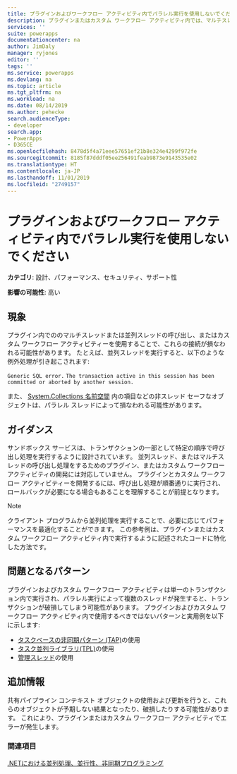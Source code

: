```yaml
---
title: プラグインおよびワークフロー アクティビティ内でパラレル実行を使用しないでください | MicrosoftDocs
description: プラグインまたはカスタム ワークフロー アクティビティ内では、マルチスレッドまたは並列スレッドはサポートされていません。
services: ''
suite: powerapps
documentationcenter: na
author: JimDaly
manager: ryjones
editor: ''
tags: ''
ms.service: powerapps
ms.devlang: na
ms.topic: article
ms.tgt_pltfrm: na
ms.workload: na
ms.date: 08/14/2019
ms.author: pehecke
search.audienceType:
- developer
search.app:
- PowerApps
- D365CE
ms.openlocfilehash: 8478d5f4a71eee57651ef21b8e324e4299f972fe
ms.sourcegitcommit: 8185f87dddf05ee256491feab9873e9143535e02
ms.translationtype: HT
ms.contentlocale: ja-JP
ms.lasthandoff: 11/01/2019
ms.locfileid: "2749157"
---
```

# <a name="do-not-use-parallel-execution-within-plug-ins-and-workflow-activities"></a>プラグインおよびワークフロー アクティビティ内でパラレル実行を使用しないでください

**カテゴリ**: 設計、パフォーマンス、セキュリティ、サポート性

**影響の可能性**: 高い

<a name='symptoms'></a>

## <a name="symptoms"></a>現象

プラグイン内でののマルチスレッドまたは並列スレッドの呼び出し、またはカスタム ワークフロー アクティビティーを使用することで、これらの接続が損なわれる可能性があります。  たとえば、並列スレッドを実行すると、以下のような例外処理が引き起こされます:

`Generic SQL error.`
`The transaction active in this session has been committed or aborted by another session.`

また、 [System.Collections 名前空間](/dotnet/api/system.collections) 内の項目などの非スレッド セーフなオブジェクトは、パラレル スレッドによって損なわれる可能性があります。

<a name='guidance'></a>

## <a name="guidance"></a>ガイダンス

サンドボックス サービスは、トランザクションの一部として特定の順序で呼び出し処理を実行するように設計されています。  並列スレッド、またはマルチスレッドの呼び出し処理をするためのプラグイン、またはカスタム ワークフロー アクティビティの開発には対応していません。  プラグインとカスタム ワークフロー アクティビティーを開発するには、呼び出し処理が順番通りに実行され、ロールバックが必要になる場合もあることを理解することが前提となります。

> [!NOTE]
> クライアント プログラムから並列処理を実行することで、必要に応じてパフォーマンスを最適化することができます。 この参考例は、プラグインまたはカスタム ワークフロー アクティビティ内で実行するように記述されたコードに特化した方法です。

<a name='problem'></a>

## <a name="problematic-patterns"></a>問題となるパターン

プラグインおよびカスタム ワークフロー アクティビティは単一のトランザクション内で実行され、パラレル実行によって複数のスレッドが発生すると、トランザクションが破損してしまう可能性があります。 プラグインおよびカスタム ワークフロー アクティビティ内で使用するべきではないパターンと実用例を以下に示します:

- [タスクベースの非同期パターン (TAP)](/dotnet/standard/asynchronous-programming-patterns/task-based-asynchronous-pattern-tap)の使用
- [タスク並列ライブラリ(TPL)](/dotnet/standard/parallel-programming/task-parallel-library-tpl)の使用
- [管理スレッド](/dotnet/standard/threading/index)の使用


<a name='additional'></a>

## <a name="additional-information"></a>追加情報

共有パイプライン コンテキスト オブジェクトの使用および更新を行うと、これらのオブジェクトが予期しない結果となったり、破損したりする可能性があります。 これにより、プラグインまたはカスタム ワークフロー アクティビティでエラーが発生します。 

<a name='seealso'></a>

### <a name="see-also"></a>関連項目

[.NETにおける並列処理、並行性、非同期プログラミング](/dotnet/standard/parallel-processing-and-concurrency)<br />